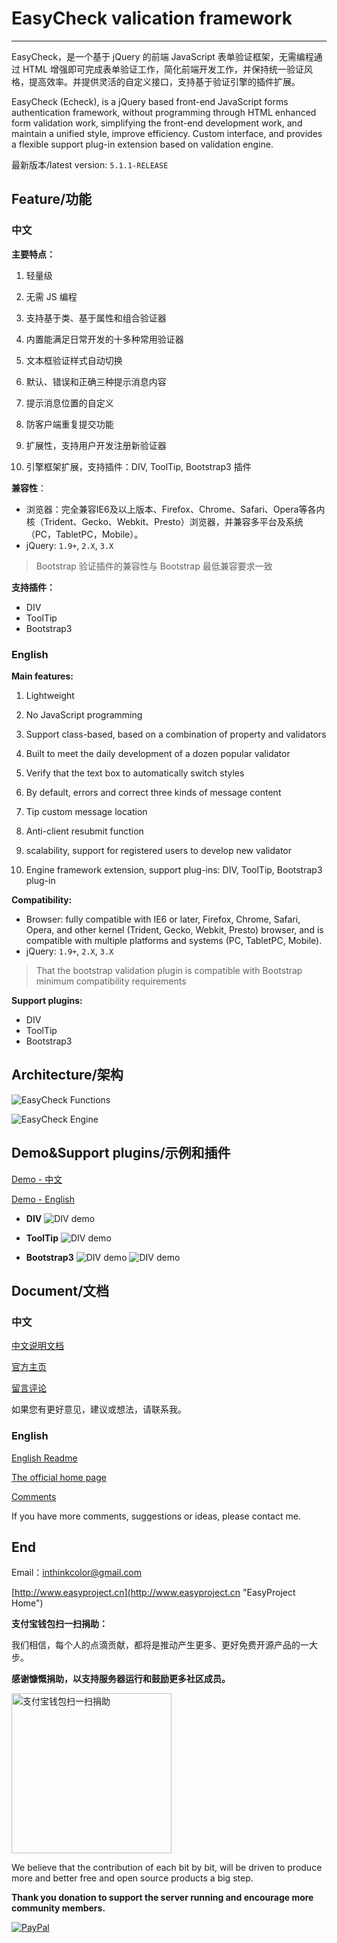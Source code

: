 # EasyCheck valication framework

---------------

EasyCheck，是一个基于 jQuery 的前端 JavaScript 表单验证框架，无需编程通过 HTML 增强即可完成表单验证工作，简化前端开发工作，并保持统一验证风格，提高效率。并提供灵活的自定义接口，支持基于验证引擎的插件扩展。

EasyCheck (Echeck), is a jQuery based front-end JavaScript forms authentication framework, without programming through HTML enhanced form validation work, simplifying the front-end development work, and maintain a unified style, improve efficiency. Custom interface, and provides a flexible support plug-in extension based on validation engine.

最新版本/latest version:  `5.1.1-RELEASE`

## Feature/功能 

###  中文
**主要特点：**

1. 轻量级

2. 无需 JS 编程

3. 支持基于类、基于属性和组合验证器

4. 内置能满足日常开发的十多种常用验证器

5. 文本框验证样式自动切换

6. 默认、错误和正确三种提示消息内容

7. 提示消息位置的自定义

8. 防客户端重复提交功能

9. 扩展性，支持用户开发注册新验证器
 
10. 引擎框架扩展，支持插件：DIV, ToolTip, Bootstrap3 插件

**兼容性**：
- 浏览器：完全兼容IE6及以上版本、Firefox、Chrome、Safari、Opera等各内核（Trident、Gecko、Webkit、Presto）浏览器，并兼容多平台及系统（PC，TabletPC，Mobile）。 
- jQuery: `1.9+`, `2.X`, `3.X`
> Bootstrap 验证插件的兼容性与 Bootstrap 最低兼容要求一致

**支持插件：**
- DIV
- ToolTip
- Bootstrap3


### English

**Main features:**
1. Lightweight

2. No JavaScript programming

3. Support class-based, based on a combination of property and validators
 
4. Built to meet the daily development of a dozen popular validator

5. Verify that the text box to automatically switch styles

6. By default, errors and correct three kinds of message content

7. Tip custom message location

8. Anti-client resubmit function

9. scalability, support for registered users to develop new validator

10. Engine framework extension, support plug-ins: DIV, ToolTip, Bootstrap3 plug-in

**Compatibility:**
- Browser: fully compatible with IE6 or later, Firefox, Chrome, Safari, Opera, and other kernel (Trident, Gecko, Webkit, Presto) browser, and is compatible with multiple platforms and systems (PC, TabletPC, Mobile).
- jQuery: `1.9+`, `2.X`, `3.X`
> That the bootstrap validation plugin is compatible with Bootstrap minimum compatibility requirements

**Support plugins:**
- DIV
- ToolTip
- Bootstrap3


## Architecture/架构 

![EasyCheck Functions](doc/images/easycheck.png)

![EasyCheck Engine](doc/images/easycheck-engine.png)


## Demo&Support plugins/示例和插件

[Demo - 中文](http://www.easyproject.cn/easycheck/zh-cn/index.jsp#demo 'Demo - 中文]')

[Demo - English](http://www.easyproject.cn/easycheck/zh-cn/index.jsp#demo 'Demo - English]')

- **DIV**
![DIV demo](doc/images/div.png)

- **ToolTip**
![DIV demo](doc/images/tooltip.png)

- **Bootstrap3**
![DIV demo](doc/images/bootstrap3.png)
![DIV demo](doc/images/bootstrap3_2.png)


## Document/文档

### 中文

[中文说明文档](doc/readme_zh_CN.md)

[官方主页](http://www.easyproject.cn/easycheck/zh-cn/index.jsp '官方主页')

[留言评论](http://www.easyproject.cn/easycheck/zh-cn/index.jsp#donation '留言评论')

如果您有更好意见，建议或想法，请联系我。

### English

[English Readme](doc/readme_en.md)

[The official home page](http://www.easyproject.cn/easycheck/en/index.jsp 'The official home page')

[Comments](http://www.easyproject.cn/easycheck/en/index.jsp#donation 'Comments')

If you have more comments, suggestions or ideas, please contact me.

## End

Email：<inthinkcolor@gmail.com>

[http://www.easyproject.cn](http://www.easyproject.cn "EasyProject Home")


**支付宝钱包扫一扫捐助：**

我们相信，每个人的点滴贡献，都将是推动产生更多、更好免费开源产品的一大步。

**感谢慷慨捐助，以支持服务器运行和鼓励更多社区成员。**

<img alt="支付宝钱包扫一扫捐助" src="http://www.easyproject.cn/images/s.png"  title="支付宝钱包扫一扫捐助"  height="256" width="256"></img>



We believe that the contribution of each bit by bit, will be driven to produce more and better free and open source products a big step.

**Thank you donation to support the server running and encourage more community members.**

[![PayPal](http://www.easyproject.cn/images/paypaldonation5.jpg)](https://www.paypal.me/easyproject/10 "Make payments with PayPal - it's fast, free and secure!")

